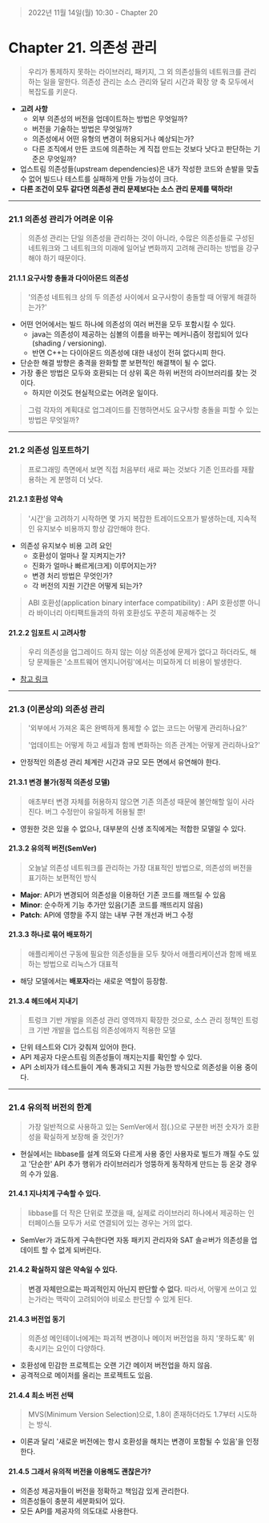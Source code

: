 > 2022년 11월 14일(월) 10:30 - Chapter 20

# Chapter 21. 의존성 관리
> 우리가 통제하지 못하는 라이브러리, 패키지, 그 외 의존성들의 네트워크를 관리하는 일을 말한다.
> 의존성 관리는 소스 관리와 달리 시간과 확장 양 축 모두에서 복잡도를 키운다.

- **고려 사항**
  - 외부 의존성의 버전을 업데이트하는 방법은 무엇일까?
  - 버전을 기술하는 방법은 무엇일까?
  - 의존성에서 어떤 유형의 변경이 허용되거나 예상되는가?
  - 다른 조직에서 만든 코드에 의존하는 게 직접 만드는 것보다 낫다고 판단하는 기준은 무엇일까?
- 업스트림 의존성들(upstream dependencies)은 내가 작성한 코드와 손발을 맞출 수 없어 빌드나 테스트를 실패하게 만들 가능성이 크다.
- **다른 조건이 모두 같다면 의존성 관리 문제보다는 소스 관리 문제를 택하라!**

---
### 21.1 의존성 관리가 어려운 이유
> 의존성 관리는 단일 의존성을 관리하는 것이 아니라, 수많은 의존성들로 구성된 네트워크와 그 네트워크의 미래에 일어날 변화까지 고려해 관리하는 방법을 강구해야 하기 때문이다.

#### 21.1.1 요구사항 충돌과 다이아몬드 의존성
> '의존성 네트워크 상의 두 의존성 사이에서 요구사항이 충돌할 때 어떻게 해결하는가?'

- 어떤 언어에서는 빌드 하나에 의존성의 여러 버전을 모두 포함시킬 수 있다.
  - java는 의존성이 제공하는 심볼의 이름을 바꾸는 메커니즘이 정립되어 있다(shading / versioning).
  - 반면 C++는 다이아몬드 의존성에 대한 내성이 전혀 없다시피 한다.
- 단순한 해결 방향은 충격을 완화할 뿐 보편적인 해결책이 될 수 없다.
- 가장 좋은 방법은 모두와 호환되는 더 상위 혹은 하위 버전의 라이브러리를 찾는 것이다.
  - 하지만 이것도 현실적으로는 어려운 일이다.

> 그럼 각자의 계획대로 업그레이드를 진행하면서도 요구사항 충돌을 피할 수 있는 방법은 무엇일까?

---
### 21.2 의존성 임포트하기
> 프로그래밍 측면에서 보면 직접 처음부터 새로 짜는 것보다 기존 인프라를 재활용하는 게 분명히 더 낫다.

#### 21.2.1 호환성 약속
> '시간'을 고려하기 시작하면 몇 가지 복잡한 트레이드오프가 발생하는데, 지속적인 유지보수 비용까지 항상 감안해야 한다.

- 의존성 유지보수 비용 고려 요인
  - 호환성이 얼마나 잘 지켜지는가?
  - 진화가 얼마나 빠르게(크게) 이루어지는가?
  - 변경 처리 방법은 무엇인가?
  - 각 버전의 지원 기간은 어떻게 되는가?

> ABI 호환성(application binary interface compatibility)
> : API 호환성뿐 아니라 바이너리 아티팩트들과의 하위 호환성도 꾸준히 제공해주는 것

#### 21.2.2 임포트 시 고려사항
> 우리 의존성을 업그레이드 하지 않는 이상 의존성에 문제가 없다고 하더라도, 해당 문제들은 '소프트웨어 엔지니어링'에서는 미묘하게 더 비용이 발생한다.

- [참고 링크](https://research.swtch.com/deps)

---
### 21.3 (이론상의) 의존성 관리
> '외부에서 가져온 혹은 완벽하게 통제할 수 없는 코드는 어떻게 관리하나요?'
> 
> '업데이트는 어떻게 하고 세월과 함께 변화하는 의존 관계는 어떻게 관리하나요?'

- 안정적인 의존성 관리 체계란 시간과 규모 모든 면에서 유연해야 한다.

#### 21.3.1 변경 불가(정적 의존성 모델)
> 애초부터 변경 자체를 허용하지 않으면 기존 의존성 때문에 불안해할 일이 사라진다. 버그 수정만이 유일하게 허용될 뿐!

- 영원한 것은 있을 수 없으나, 대부분의 신생 조직에게는 적합한 모델일 수 있다.

#### 21.3.2 유의적 버전(SemVer)
> 오늘날 의존성 네트워크를 관리하는 가장 대표적인 방법으로, 의존성의 버전을 표기하는 보편적인 방식

- **Major**: API가 변경되어 의존성을 이용하던 기존 코드를 깨뜨릴 수 있음
- **Minor**: 순수하게 기능 추가만 있음(기존 코드를 깨뜨리지 않음)
- **Patch**: API에 영향을 주지 않는 내부 구현 개선과 버그 수정

#### 21.3.3 하나로 묶어 배포하기
> 애플리케이션 구동에 필요한 의존성들을 모두 찾아서 애플리케이션과 함께 배포하는 방법으로 리눅스가 대표적

- 해당 모델에서는 **배포자**라는 새로운 역할이 등장함.

#### 21.3.4 헤드에서 지내기
> 트렁크 기반 개발을 의존성 관리 영역까지 확장한 것으로, 소스 관리 정책인 트렁크 기반 개발을 업스트림 의존성에까지 적용한 모델

- 단위 테스트와 CI가 갖춰져 있어야 한다.
- API 제공자 다운스트림 의존성들이 깨지는지를 확인할 수 있다.
- API 소비자가 테스트들이 계속 통과되고 지원 가능한 방식으로 의존성을 이용 중이다.

---
### 21.4 유의적 버전의 한계
> 가장 일반적으로 사용하고 있는 SemVer에서 점(.)으로 구분한 버전 숫자가 호환성을 확실하게 보장해 줄 것인가?

- 현실에서는 libbase를 설계 의도와 다르게 사용 중인 사용자로 빌드가 깨질 수도 있고 '단순한' API 추가 행위가 라이브러리가 엉뚱하게 동작하게 만드는 등 온갖 경우의 수가 있음.

#### 21.4.1 지나치게 구속할 수 있다.
> libbase를 더 작은 단위로 쪼갰을 때, 실제로 라이브러리 하나에서 제공하는 인터페이스들 모두가 서로 연결되어 있는 경우는 거의 없다.

- SemVer가 과도하게 구속한다면 자동 패키지 관리자와 SAT 솔ㄹ버가 의존성을 업데이트 할 수 없게 되버린다.

#### 21.4.2 확실하지 않은 약속일 수 있다.
> **변경 자체만으로는 파괴적인지 아닌지 판단할 수 없다.** 따라서, 어떻게 쓰이고 있는가라는 맥락이 고려되어야 비로소 판단할 수 있게 된다.

#### 21.4.3 버전업 동기
> 의존성 메인테이너에게는 파괴적 변경이나 메이저 버전업을 하지 '못하도록' 위축시키는 요인이 다양하다.

- 호환성에 민감한 프로젝트는 오랜 기간 메이저 버전업을 하지 않음.
- 공격적으로 메이저를 올리는 프로젝트도 있음.

#### 21.4.4 최소 버전 선택
> MVS(Minimum Version Selection)으로, 1.8이 존재하더라도 1.7부터 시도하는 방식.

- 이론과 달리 '새로운 버전에는 항시 호환성을 해치는 변경이 포함될 수 있음'을 인정한다.

#### 21.4.5 그래서 유의적 버전을 이용해도 괜찮은가?

- 의존성 제공자들이 버전을 정확하고 책임감 있게 관리한다.
- 의존성들이 충분히 세분화되어 있다.
- 모든 API를 제공자의 의도대로 사용한다.





